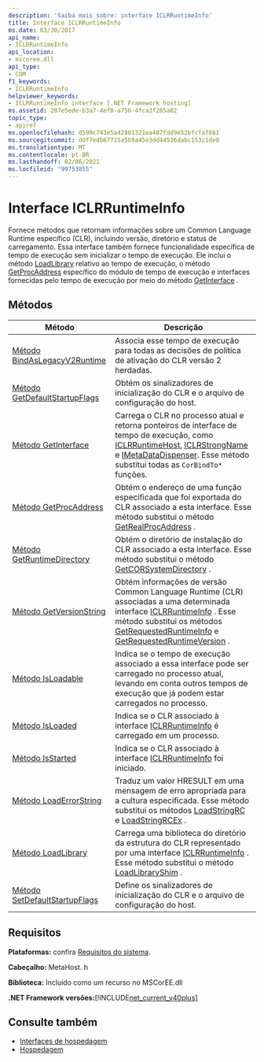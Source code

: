 ```yaml
---
description: 'Saiba mais sobre: interface ICLRRuntimeInfo'
title: Interface ICLRRuntimeInfo
ms.date: 03/30/2017
api_name:
- ICLRRuntimeInfo
api_location:
- mscoree.dll
api_type:
- COM
f1_keywords:
- ICLRRuntimeInfo
helpviewer_keywords:
- ICLRRuntimeInfo interface [.NET Framework hosting]
ms.assetid: 287e5ede-b3a7-4ef8-a756-4fca3f285a82
topic_type:
- apiref
ms.openlocfilehash: d599c743e5a42801321ea487fdd9e52bfcfaf081
ms.sourcegitcommit: ddf7edb67715a5b9a45e3dd44536dabc153c1de0
ms.translationtype: MT
ms.contentlocale: pt-BR
ms.lasthandoff: 02/06/2021
ms.locfileid: "99753855"
---
```

# <a name="iclrruntimeinfo-interface"></a>Interface ICLRRuntimeInfo

Fornece métodos que retornam informações sobre um Common Language Runtime específico (CLR), incluindo versão, diretório e status de carregamento. Essa interface também fornece funcionalidade específica de tempo de execução sem inicializar o tempo de execução. Ele inclui o método [LoadLibrary](iclrruntimeinfo-loadlibrary-method.md) relativo ao tempo de execução, o método [GetProcAddress](iclrruntimeinfo-getprocaddress-method.md) específico do módulo de tempo de execução e interfaces fornecidas pelo tempo de execução por meio do método [GetInterface](iclrruntimeinfo-getinterface-method.md) .  
  
## <a name="methods"></a>Métodos  
  
|Método|Descrição|  
|------------|-----------------|  
|[Método BindAsLegacyV2Runtime](iclrruntimeinfo-bindaslegacyv2runtime-method.md)|Associa esse tempo de execução para todas as decisões de política de ativação do CLR versão 2 herdadas.|  
|[Método GetDefaultStartupFlags](iclrruntimeinfo-getdefaultstartupflags-method.md)|Obtém os sinalizadores de inicialização do CLR e o arquivo de configuração do host.|  
|[Método GetInterface](iclrruntimeinfo-getinterface-method.md)|Carrega o CLR no processo atual e retorna ponteiros de interface de tempo de execução, como [ICLRRuntimeHost](iclrruntimehost-interface.md), [ICLRStrongName](iclrstrongname-interface.md) e [IMetaDataDispenser](../metadata/imetadatadispenser-interface.md). Esse método substitui todas as `CorBindTo*` funções.|  
|[Método GetProcAddress](iclrruntimeinfo-getprocaddress-method.md)|Obtém o endereço de uma função especificada que foi exportada do CLR associado a esta interface. Esse método substitui o método [GetRealProcAddress](getrealprocaddress-function.md) .|  
|[Método GetRuntimeDirectory](iclrruntimeinfo-getruntimedirectory-method.md)|Obtém o diretório de instalação do CLR associado a esta interface. Esse método substitui o método [GetCORSystemDirectory](getcorsystemdirectory-function.md) .|  
|[Método GetVersionString](iclrruntimeinfo-getversionstring-method.md)|Obtém informações de versão Common Language Runtime (CLR) associadas a uma determinada interface [ICLRRuntimeInfo](iclrruntimeinfo-interface.md) . Esse método substitui os métodos [GetRequestedRuntimeInfo](getrequestedruntimeinfo-function.md) e [GetRequestedRuntimeVersion](getrequestedruntimeversion-function.md) .|  
|[Método IsLoadable](iclrruntimeinfo-isloadable-method.md)|Indica se o tempo de execução associado a essa interface pode ser carregado no processo atual, levando em conta outros tempos de execução que já podem estar carregados no processo.|  
|[Método IsLoaded](iclrruntimeinfo-isloaded-method.md)|Indica se o CLR associado à interface [ICLRRuntimeInfo](iclrruntimeinfo-interface.md) é carregado em um processo.|  
|[Método IsStarted](iclrruntimeinfo-isstarted-method.md)|Indica se o CLR associado à interface [ICLRRuntimeInfo](iclrruntimeinfo-interface.md) foi iniciado.|  
|[Método LoadErrorString](iclrruntimeinfo-loaderrorstring-method.md)|Traduz um valor HRESULT em uma mensagem de erro apropriada para a cultura especificada. Esse método substitui os métodos [LoadStringRC](loadstringrc-function.md) e [LoadStringRCEx](loadstringrcex-function.md) .|  
|[Método LoadLibrary](iclrruntimeinfo-loadlibrary-method.md)|Carrega uma biblioteca do diretório da estrutura do CLR representado por uma interface [ICLRRuntimeInfo](iclrruntimeinfo-interface.md) . Esse método substitui o método [LoadLibraryShim](loadlibraryshim-function.md) .|  
|[Método SetDefaultStartupFlags](iclrruntimeinfo-setdefaultstartupflags-method.md)|Define os sinalizadores de inicialização do CLR e o arquivo de configuração do host.|  
  
## <a name="requirements"></a>Requisitos  

 **Plataformas:** confira [Requisitos do sistema](../../get-started/system-requirements.md).  
  
 **Cabeçalho:** MetaHost. h  
  
 **Biblioteca:** Incluído como um recurso no MSCorEE.dll  
  
 **.NET Framework versões:**[!INCLUDE[net_current_v40plus](../../../../includes/net-current-v40plus-md.md)]  
  
## <a name="see-also"></a>Consulte também

- [Interfaces de hospedagem](hosting-interfaces.md)
- [Hospedagem](index.md)

